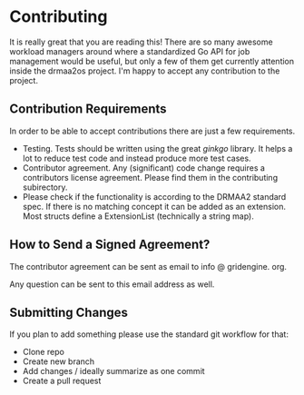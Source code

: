 # Contributing

It is really great that you are reading this! There are so many awesome 
workload managers around where a standardized Go API for job management
would be useful, but only a few of them get currently attention inside
the drmaa2os project. I'm happy to accept any contribution to the project.

## Contribution Requirements

In order to be able to accept contributions there are just a few requirements.

- Testing. Tests should be written using the great _ginkgo_ library. It helps
a lot to reduce test code and instead produce more test cases.
- Contributor agreement. Any (significant) code change requires a contributors
license agreement. Please find them in the contributing subirectory.
- Please check if the functionality is according to the DRMAA2 standard 
spec. If there is no matching concept it can be added as an extension. Most 
structs define a ExtensionList (technically a string map).

## How to Send a Signed Agreement?

The contributor agreement can be sent as email to info @ gridengine. org.

Any question can be sent to this email address as well.

## Submitting Changes

If you plan to add something please use the standard git workflow for that:
- Clone repo
- Create new branch
- Add changes / ideally summarize as one commit
- Create a pull request
